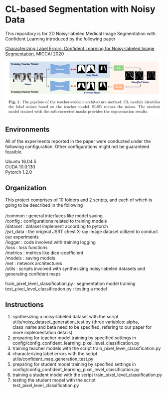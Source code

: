 # CL-based Segmentation with Noisy Data

This repository is for 2D Noisy-labeled Medical Image Segmentation with Confident Learning introduced by the following paper

[Characterizing Label Errors: Confident Learning for Noisy-labeled Image Segmentation](https://link.springer.com/chapter/10.1007/978-3-030-59710-8_70), MICCAI 2020 

![](.\warehouse\framework.png)

## Environments
All of the experiments reported in the paper were conducted under the following configuration. Other configurations might not be guaranteed feasible. <br>

Ubuntu 16.04.5 <br>
CUDA 10.0.130 <br>
Pytorch 1.2.0 <br>

## Organization
This project comprises of 10 folders and 2 scripts, and each of which is going to be described in the following <br>
<br>
/common    : general interfaces like model saving <br>
/config    : configurations related to training models <br>
/dataset   : dataset implement according to pytorch <br>
/jsrt_data : the original JSRT chest X-ray image dataset utilized to conduct our experiments <br>
/logger    : code involved with training logging <br>
/loss      : loss functions  <br>
/metrics   : metrics like dice-coefficient <br>
/models    : saving models <br>
/net       : network architectures <br>
/utils     : scripts involved with synthesizing noisy-labeled datasets and generating confident maps <br>

train_pixel_level_classification.py : segmentation model training <br>
test_pixel_level_classification.py  : testing a model <br>

## Instructions
1. synthesizing a noisy-labeled dataset with the script utils/noisy_dataset_generation_test.py (three variables: alpha, class_name and beta need to be specified, refering to our paper for more implementation details) <br>
2. preparing for teacher model training by specified settings in config/config_confident_learning_pixel_level_classification.py <br>
3. training teacher models with the script train_pixel_level_classification.py <br>
4. characterizing label errors with the script utils/confident_map_generation_test.py <br>
5. preparing for student model training by specified settings in config/config_confident_learning_pixel_level_classification.py  <br>
6. training a student model with the script train_pixel_level_classification.py <br>
7. testing the student model with the script test_pixel_level_classification.py <br>
